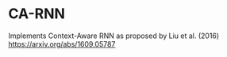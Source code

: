 # CA-RNN

Implements Context-Aware RNN as proposed by Liu et al. (2016) https://arxiv.org/abs/1609.05787 
